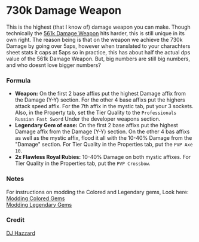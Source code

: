 # 730k Damage Weapon
This is the highest (that I know of) damage weapon you can make. Though technically the [561k Damage Weapon](561kSheetDamageWeapons.md) hits harder, this is still unique in its own right. The reason being is that on the weapon we achieve the 730k Damage by going over 5aps, however when translated to your charachters sheet stats it caps at 5aps so in practice, this has about half the actual dps value of the 561k Damage Weapon. But, big numbers are still big numbers, and who doesnt love bigger numbers?

### Formula
* **Weapon:** On the first 2 base affixs put the highest Damage affix from the Damage (Y-Y) section. For the other 4 base affixs put the highers attack speed affix. For the 7th affix in the mystic tab, put your 3 sockets.  Also, in the Property tab, set the Tier Quality to the `Professionals Russian Fast Sword` Under the developer weapons section.  
* **Legendary Gem of ease:** On the first 2 base affixs put the highest Damage affix from the Damage (Y-Y) section. On the other 4 bas affixs as well as the mystic affix, flood it all with the 10-40% Damage from the "Damage" section. For Tier Quality in the Properties tab, put the `PVP Axe 10`.  
* **2x Flawless Royal Rubies:** 10-40% Damage on both mystic affixes. For Tier Quality in the Properties tab, put the `PVP Crossbow`.

### Notes
For instructions on modding the Colored and Legendary gems, Look here:  
[Modding Colored Gems](EditorTricks/coloredGems.md)  
[Modding Legendary Gems](EditorTricks/ModdingLegendaryGems.md)  

### Credit
[DJ Hazzard](https://www.youtube.com/user/7funnyman)
